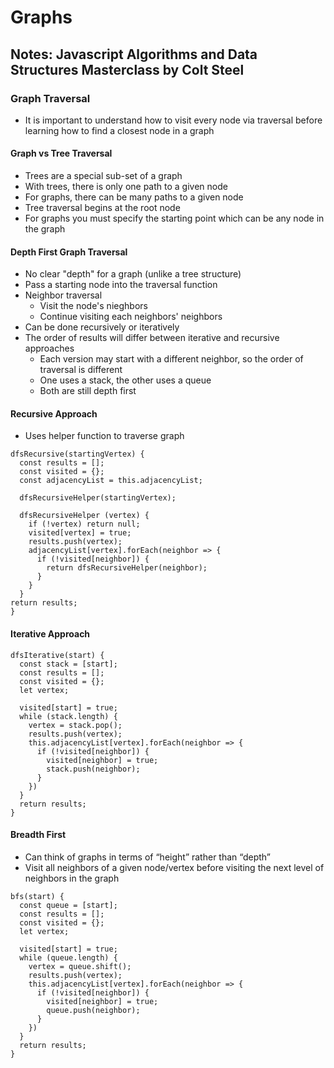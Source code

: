 # Graphs

## Notes: Javascript Algorithms and Data Structures Masterclass by Colt Steel

### Graph Traversal

- It is important to understand how to visit every node via traversal before learning how to find a closest node in a graph

#### Graph vs Tree Traversal

- Trees are a special sub-set of a graph
- With trees, there is only one path to a given node
- For graphs, there can be many paths to a given node
- Tree traversal begins at the root node
- For graphs you must specify the starting point which can be any node in the graph

#### Depth First Graph Traversal

- No clear "depth" for a graph (unlike a tree structure)
- Pass a starting node into the traversal function
- Neighbor traversal
  - Visit the node's nieghbors
  - Continue visiting each neighbors' neighbors
- Can be done recursively or iteratively
- The order of results will differ between iterative and recursive approaches
  - Each version may start with a different neighbor, so the order of traversal is different
  - One uses a stack, the other uses a queue
  - Both are still depth first

#### Recursive Approach

- Uses helper function to traverse graph

```JS
dfsRecursive(startingVertex) {
  const results = [];
  const visited = {};
  const adjacencyList = this.adjacencyList;

  dfsRecursiveHelper(startingVertex);

  dfsRecursiveHelper (vertex) {
    if (!vertex) return null;
    visited[vertex] = true;
    results.push(vertex);
    adjacencyList[vertex].forEach(neighbor => {
      if (!visited[neighbor]) {
        return dfsRecursiveHelper(neighbor);
      }
    }
  }
return results;
}
```

#### Iterative Approach

```JS
dfsIterative(start) {
  const stack = [start];
  const results = [];
  const visited = {};
  let vertex;

  visited[start] = true;
  while (stack.length) {
    vertex = stack.pop();
    results.push(vertex);
    this.adjacencyList[vertex].forEach(neighbor => {
      if (!visited[neighbor]) {
        visited[neighbor] = true;
        stack.push(neighbor);
      }
    })
  }
  return results;
}
```

#### Breadth First

- Can think of graphs in terms of “height” rather than “depth”
- Visit all neighbors of a given node/vertex before visiting the next level of neighbors in the graph

```JS
bfs(start) {
  const queue = [start];
  const results = [];
  const visited = {};
  let vertex;

  visited[start] = true;
  while (queue.length) {
    vertex = queue.shift();
    results.push(vertex);
    this.adjacencyList[vertex].forEach(neighbor => {
      if (!visited[neighbor]) {
        visited[neighbor] = true;
        queue.push(neighbor);
      }
    })
  }
  return results;
}
```

